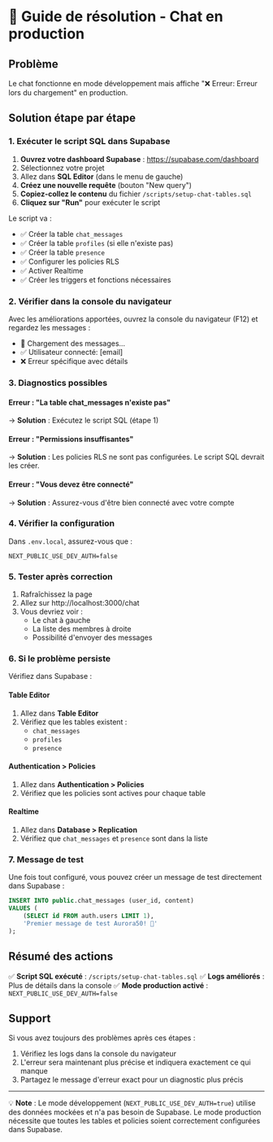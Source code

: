 # 🔧 Guide de résolution - Chat en production

## Problème
Le chat fonctionne en mode développement mais affiche "❌ Erreur: Erreur lors du chargement" en production.

## Solution étape par étape

### 1. Exécuter le script SQL dans Supabase

1. **Ouvrez votre dashboard Supabase** : https://supabase.com/dashboard
2. Sélectionnez votre projet
3. Allez dans **SQL Editor** (dans le menu de gauche)
4. **Créez une nouvelle requête** (bouton "New query")
5. **Copiez-collez le contenu** du fichier `/scripts/setup-chat-tables.sql`
6. **Cliquez sur "Run"** pour exécuter le script

Le script va :
- ✅ Créer la table `chat_messages`
- ✅ Créer la table `profiles` (si elle n'existe pas)
- ✅ Créer la table `presence`
- ✅ Configurer les policies RLS
- ✅ Activer Realtime
- ✅ Créer les triggers et fonctions nécessaires

### 2. Vérifier dans la console du navigateur

Avec les améliorations apportées, ouvrez la console du navigateur (F12) et regardez les messages :
- 🔄 Chargement des messages...
- ✅ Utilisateur connecté: [email]
- ❌ Erreur spécifique avec détails

### 3. Diagnostics possibles

#### Erreur : "La table chat_messages n'existe pas"
→ **Solution** : Exécutez le script SQL (étape 1)

#### Erreur : "Permissions insuffisantes"
→ **Solution** : Les policies RLS ne sont pas configurées. Le script SQL devrait les créer.

#### Erreur : "Vous devez être connecté"
→ **Solution** : Assurez-vous d'être bien connecté avec votre compte

### 4. Vérifier la configuration

Dans `.env.local`, assurez-vous que :
```env
NEXT_PUBLIC_USE_DEV_AUTH=false
```

### 5. Tester après correction

1. Rafraîchissez la page
2. Allez sur http://localhost:3000/chat
3. Vous devriez voir :
   - Le chat à gauche
   - La liste des membres à droite
   - Possibilité d'envoyer des messages

### 6. Si le problème persiste

Vérifiez dans Supabase :

#### Table Editor
1. Allez dans **Table Editor**
2. Vérifiez que les tables existent :
   - `chat_messages`
   - `profiles`
   - `presence`

#### Authentication > Policies
1. Allez dans **Authentication > Policies**
2. Vérifiez que les policies sont actives pour chaque table

#### Realtime
1. Allez dans **Database > Replication**
2. Vérifiez que `chat_messages` et `presence` sont dans la liste

### 7. Message de test

Une fois tout configuré, vous pouvez créer un message de test directement dans Supabase :

```sql
INSERT INTO public.chat_messages (user_id, content)
VALUES (
    (SELECT id FROM auth.users LIMIT 1),
    'Premier message de test Aurora50! 🌿'
);
```

## Résumé des actions

✅ **Script SQL exécuté** : `/scripts/setup-chat-tables.sql`
✅ **Logs améliorés** : Plus de détails dans la console
✅ **Mode production activé** : `NEXT_PUBLIC_USE_DEV_AUTH=false`

## Support

Si vous avez toujours des problèmes après ces étapes :
1. Vérifiez les logs dans la console du navigateur
2. L'erreur sera maintenant plus précise et indiquera exactement ce qui manque
3. Partagez le message d'erreur exact pour un diagnostic plus précis

---

💡 **Note** : Le mode développement (`NEXT_PUBLIC_USE_DEV_AUTH=true`) utilise des données mockées et n'a pas besoin de Supabase. Le mode production nécessite que toutes les tables et policies soient correctement configurées dans Supabase.
